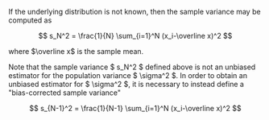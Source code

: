 If the underlying distribution is not known, then the sample variance may be computed as   

$$ s_N^2 = \frac{1}{N} \sum_{i=1}^N (x_i-\overline x)^2 $$

where $\overline x$ is the sample mean.



Note that the sample variance $ s_N^2 $ defined above is not an unbiased estimator for the population variance $ \sigma^2 $. In order to obtain an unbiased estimator for $ \sigma^2 $, it is necessary to instead define a "bias-corrected sample variance"


$$ s_{N-1}^2 = \frac{1}{N-1} \sum_{i=1}^N (x_i-\overline x)^2 $$

